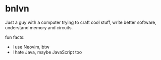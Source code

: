 # bnlvn

Just a guy with a computer trying to craft cool stuff, write better software, understand memory and circuits.<br>

fun facts:<br>
- I use Neovim, btw<br>
- I hate Java, maybe JavaScript too<br>



